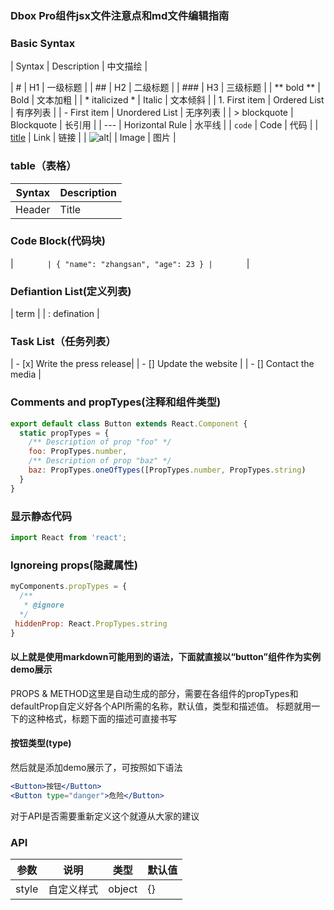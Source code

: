 ### Dbox Pro组件jsx文件注意点和md文件编辑指南


### Basic Syntax

|      Syntax       |       Description      |     中文描绘     |

|         #         |           H1           |     一级标题     |
|         ##        |           H2           |     二级标题     |
|        ###        |           H3           |     三级标题     |
|      ** bold **   |          Bold          |     文本加粗     |
|  * italicized *   |         Italic         |     文本倾斜     |
|   1. First item   |     Ordered List       |     有序列表     |
|   -  First item   |    Unordered List      |     无序列表     |
|   >  blockquote   |        Blockquote      |      长引用      |
|     ---           |     Horizontal Rule    |      水平线      |
|     ` code `      |          Code          |      代码        |
|    [title](url)   |          Link          |      链接        |
|    ![alt](img)|   |          Image         |      图片        |



### table（表格）
|     Syntax        |       Description      |
|    ------------   |     --------------     |
|      Header       |       Title            |


### Code Block(代码块)
|        ```        |
    {
      "name": "zhangsan",
      "age": 23
    }
|        ```        |


### Defiantion List(定义列表)
|    term           |
|  : defination     |


### Task List（任务列表）
|  - [x] Write the press release|
|  - []  Update the website     |
|  - []  Contact the media      |


### Comments and propTypes(注释和组件类型)
```jsx
export default class Button extends React.Component {
  static propTypes = {
    /** Description of prop "foo" */
    foo: PropTypes.number,
    /** Description of prop "baz" */
    baz: PropTypes.oneOfTypes([PropTypes.number, PropTypes.string)
  }
}
```

### 显示静态代码
```jsx static
import React from 'react';
```

### Ignoreing props(隐藏属性)
```jsx
myComponents.propTypes = {
  /**
   * @ignore
  */
 hiddenProp: React.PropTypes.string
}
```


#### 以上就是使用markdown可能用到的语法，下面就直接以“button”组件作为实例demo展示
PROPS & METHOD这里是自动生成的部分，需要在各组件的propTypes和defaultProp自定义好各个API所需的名称，默认值，类型和描述值。
标题就用一下的这种格式，标题下面的描述可直接书写


#### **按钮类型(type)**
然后就是添加demo展示了，可按照如下语法
```jsx
<Button>按钮</Button>
<Button type="danger">危险</Button>
```

对于API是否需要重新定义这个就遵从大家的建议


### API
|   参数   |   说明   |  类型  |   默认值  |
| ------- | -------- | ----- | -------- |
|  style  | 自定义样式 | object |   {}    |





